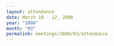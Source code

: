 ```yaml
---
layout: attendance
date: March 10 - 12, 2008
year: "2008"
month: "03"
permalink: meetings/2008/03/attendance
---
```

